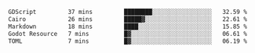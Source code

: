 <!--START_SECTION:waka-->

```txt
GDScript         37 mins         ████████░░░░░░░░░░░░░░░░░   32.59 %
Cairo            26 mins         █████▓░░░░░░░░░░░░░░░░░░░   22.61 %
Markdown         18 mins         ████░░░░░░░░░░░░░░░░░░░░░   15.85 %
Godot Resource   7 mins          █▓░░░░░░░░░░░░░░░░░░░░░░░   06.61 %
TOML             7 mins          █▓░░░░░░░░░░░░░░░░░░░░░░░   06.19 %
```

<!--END_SECTION:waka-->
